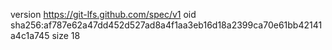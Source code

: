 version https://git-lfs.github.com/spec/v1
oid sha256:af787e62a47dd452d527ad8a4f1aa3eb16d18a2399ca70e61bb42141a4c1a745
size 18
